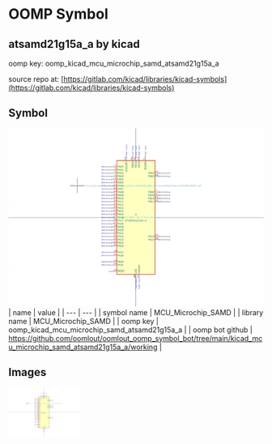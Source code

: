 # OOMP Symbol  
## atsamd21g15a_a  by kicad  
  
oomp key: oomp_kicad_mcu_microchip_samd_atsamd21g15a_a  
  
source repo at: [https://gitlab.com/kicad/libraries/kicad-symbols](https://gitlab.com/kicad/libraries/kicad-symbols)  
## Symbol  
  
[![working.png](working_600.png)](working.png)  
| name | value | 
| --- | --- | 
| symbol name | MCU_Microchip_SAMD | 
| library name | MCU_Microchip_SAMD | 
| oomp key | oomp_kicad_mcu_microchip_samd_atsamd21g15a_a | 
| oomp bot github | https://github.com/oomlout/oomlout_oomp_symbol_bot/tree/main/kicad_mcu_microchip_samd_atsamd21g15a_a/working | 
## Images  
  
[![working.png](working_140.png)](working.png)  

